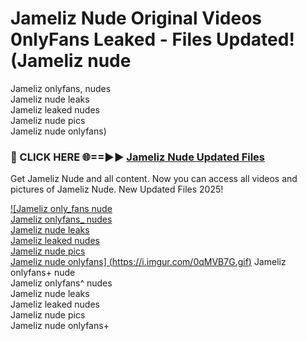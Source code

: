 # Jameliz Nude Original Videos 0nlyFans Leaked - Files Updated! (Jameliz nude<br>

Jameliz onlyfans, nudes<br>
Jameliz nude leaks<br>
Jameliz leaked nudes<br>
Jameliz nude pics<br>
Jameliz nude onlyfans)

<h3>🔴 CLICK HERE 🌐==►► <a href="https://tinyurl.com/leaks-videos" rel="nofollow">Jameliz Nude Updated Files</a></h3>

Get Jameliz Nude and all content. Now you can access all videos and pictures of Jameliz Nude. New Updated Files 2025!

[![Jameliz only_fans nude<br>
Jameliz onlyfans_ nudes<br>
Jameliz nude leaks<br>
Jameliz leaked nudes<br>
Jameliz nude pics<br>
Jameliz nude onlyfans]
(https://i.imgur.com/0qMVB7G.gif)](https://tinyurl.com/leaks-videos)
Jameliz onlyfans+ nude<br>
Jameliz onlyfans^ nudes<br>
Jameliz nude leaks<br>
Jameliz leaked nudes<br>
Jameliz nude pics<br>
Jameliz nude onlyfans+